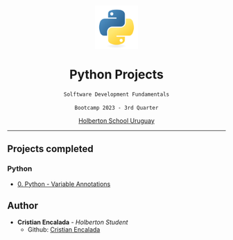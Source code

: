 <div align="center">

  <a href="https://www.python.org" target="_blank" rel="noreferrer"> <img src="https://raw.githubusercontent.com/devicons/devicon/master/icons/python/python-original.svg" alt="python" title="Python" width="100" height="100"/> </a> 

# Python Projects

`Solftware Development Fundamentals`

`Bootcamp 2023 - 3rd Quarter`

[Holberton School Uruguay](https://holbertonschool.uy/)

</div>

-------------------------------------

## Projects completed

### Python

- [0. Python - Variable Annotations](/python_variable_annotations/)

## Author

* __Cristian Encalada__ - *Holberton Student* 
    - Github: [Cristian Encalada](https://github.com/cristian-encalada/)